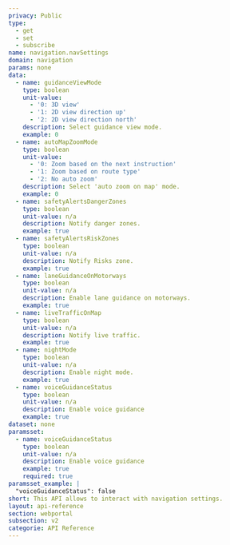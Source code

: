 ```yaml
---
privacy: Public
type:
  - get
  - set
  - subscribe
name: navigation.navSettings
domain: navigation
params: none
data:
  - name: guidanceViewMode
    type: boolean
    unit-value:
      - '0: 3D view'
      - '1: 2D view direction up'
      - '2: 2D view direction north'
    description: Select guidance view mode.
    example: 0
  - name: autoMapZoomMode
    type: boolean
    unit-value:
      - '0: Zoom based on the next instruction'
      - '1: Zoom based on route type'
      - '2: No auto zoom'
    description: Select 'auto zoom on map' mode.
    example: 0
  - name: safetyAlertsDangerZones
    type: boolean
    unit-value: n/a
    description: Notify danger zones.
    example: true
  - name: safetyAlertsRiskZones
    type: boolean
    unit-value: n/a
    description: Notify Risks zone.
    example: true
  - name: laneGuidanceOnMotorways
    type: boolean
    unit-value: n/a
    description: Enable lane guidance on motorways.
    example: true
  - name: liveTrafficOnMap
    type: boolean
    unit-value: n/a
    description: Notify live traffic.
    example: true
  - name: nightMode
    type: boolean
    unit-value: n/a
    description: Enable night mode.
    example: true
  - name: voiceGuidanceStatus
    type: boolean
    unit-value: n/a
    description: Enable voice guidance
    example: true
dataset: none
paramsset:
  - name: voiceGuidanceStatus
    type: boolean
    unit-value: n/a
    description: Enable voice guidance
    example: true
    required: true
paramsset_example: |
  "voiceGuidanceStatus": false
short: This API allows to interact with navigation settings.
layout: api-reference
section: webportal
subsection: v2
categorie: API Reference
---
```


